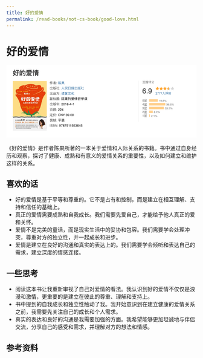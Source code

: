 ```yaml
---
title: 好的爱情
permalink: /read-books/not-cs-book/good-love.html
---
```

# 好的爱情

![](../images/good-love.png)

《好的爱情》是作者陈果所著的一本关于爱情和人际关系的书籍。书中通过自身经历和观察，探讨了健康、成熟和有意义的爱情关系的重要性，以及如何建立和维护这样的关系。

## 喜欢的话

- 好的爱情是基于平等和尊重的。它不是占有和控制，而是建立在相互理解、支持和信任的基础上。
- 真正的爱情需要成熟和自我成长。我们需要先爱自己，才能给予他人真正的爱和关怀。
- 爱情不是完美的童话，而是现实生活中的妥协和包容。我们需要学会处理冲突，尊重对方的独立性，并一起成长和进步。
- 爱情是建立在良好的沟通和真实的表达上的。我们需要学会倾听和表达自己的需求，建立深度的情感连接。

## 一些思考

- 阅读这本书让我重新审视了自己对爱情的看法。我认识到好的爱情不仅仅是浪漫和激情，更重要的是建立在彼此的尊重、理解和支持上。
- 书中提到的自我成长和独立性触动了我。我开始意识到在建立健康的爱情关系之前，我需要先关注自己的成长和个人需求。
- 真实的表达和良好的沟通是我需要加强的方面。我希望能够更加坦诚地与伴侣交流，分享自己的感受和需求，并理解对方的想法和情感。

## 参考资料
